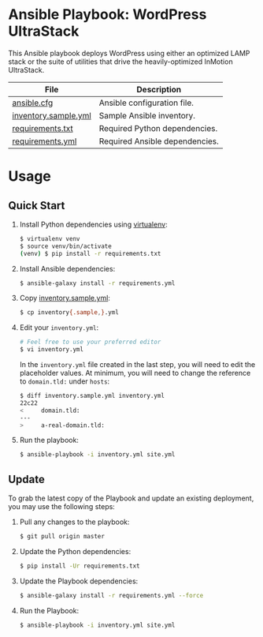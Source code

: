 # Ansible Playbook: WordPress UltraStack
This Ansible playbook deploys WordPress using either an optimized LAMP stack or
the suite of utilities that drive the heavily-optimized InMotion UltraStack.

| File                   | Description |
| ---------------------- | ----------- |
| [ansible.cfg]          | Ansible configuration file.
| [inventory.sample.yml] | Sample Ansible inventory.
| [requirements.txt]     | Required Python dependencies.
| [requirements.yml]     | Required Ansible dependencies.


Usage
==========

Quick Start
----------
1. Install Python dependencies using [virtualenv]:

    ```sh
    $ virtualenv venv
    $ source venv/bin/activate
    (venv) $ pip install -r requirements.txt
    ```

2. Install Ansible dependencies:

    ```sh
    $ ansible-galaxy install -r requirements.yml
    ```

3. Copy [inventory.sample.yml]:

    ```sh
    $ cp inventory{.sample,}.yml
    ```

4. Edit your `inventory.yml`:

    ```sh
    # Feel free to use your preferred editor
    $ vi inventory.yml
    ```

    In the `inventory.yml` file created in the last step, you will need to
    edit the placeholder values.  At minimum, you will need to change the
    reference to `domain.tld:` under `hosts`:

    ```sh
    $ diff inventory.sample.yml inventory.yml
    22c22
    <     domain.tld:
    ---
    >     a-real-domain.tld:
    ```

5. Run the playbook:

    ```sh
    $ ansible-playbook -i inventory.yml site.yml
    ```

Update
----------
To grab the latest copy of the Playbook and update an existing deployment, you
may use the following steps:

1. Pull any changes to the playbook:

    ```sh
    $ git pull origin master
    ```

2. Update the Python dependencies:

    ```sh
    $ pip install -Ur requirements.txt
    ```

3. Update the Playbook dependencies:

    ```sh
    $ ansible-galaxy install -r requirements.yml --force
    ```

4. Run the Playbook:

    ```sh
    $ ansible-playbook -i inventory.yml site.yml
    ```

[ansible.cfg]: https://github.com/inmotionhosting/wordpress-ultrastack-ansible/blob/master/ansible.cfg
[inventory.sample.yml]: https://github.com/inmotionhosting/wordpress-ultrastack-ansible/blob/master/inventory.sample.yml
[requirements.txt]: https://github.com/inmotionhosting/wordpress-ultrastack-ansible/blob/master/python-requirements.txt
[requirements.yml]: https://github.com/inmotionhosting/wordpress-ultrastack-ansible/blob/master/playbook-requirements.yml
[virtualenv]: https://virtualenv.pypa.io/
